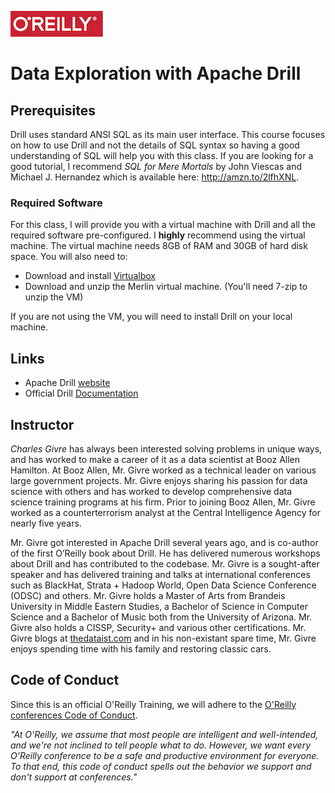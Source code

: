 ![oreilly-logo](./images/oreilly.png)

# Data Exploration with Apache Drill

## Prerequisites
Drill uses standard ANSI SQL as its main user interface.  This course focuses on how to use Drill and not the details of SQL syntax so having a good understanding of SQL will help you with this class.  If you are looking for a good tutorial, I recommend *SQL for Mere Mortals* by John Viescas and Michael J. Hernandez which is available here: http://amzn.to/2lfhXNL.

### Required Software
For this class, I will provide you with a virtual machine with Drill and all the required software pre-configured.  I **highly** recommend using the virtual machine. The virtual machine needs 8GB of RAM and 30GB of hard disk space.  You will also need to:
* Download and install [Virtualbox](https://www.virtualbox.org/wiki/Downloads)
* Download and unzip the Merlin virtual machine.  (You'll need 7-zip to unzip the VM)

If you are not using the VM, you will need to install Drill on your local machine. 

## Links
* Apache Drill [website](https://drill.apache.org)
* Official Drill [Documentation](https://drill.apache.org/docs/)

## Instructor

*Charles Givre* has always been interested solving problems in unique ways, and has worked to make a career of it as a data scientist at Booz Allen Hamilton. At Booz Allen, Mr. Givre worked as a technical leader on various large government projects. Mr. Givre enjoys sharing his passion for data science with others and has worked to develop comprehensive data science training programs at his firm. Prior to joining Booz Allen, Mr. Givre worked as a counterterrorism analyst at the Central Intelligence Agency for nearly five years.

Mr. Givre got interested in Apache Drill several years ago, and is co-author of the first O’Reilly book about Drill. He has delivered numerous workshops about Drill and has contributed to the codebase. Mr. Givre is a sought-after speaker and has delivered training and talks at international conferences such as BlackHat, Strata + Hadoop World, Open Data Science Conference (ODSC) and others. Mr. Givre holds a Master of Arts from Brandeis University in Middle Eastern Studies, a Bachelor of Science in Computer Science and a Bachelor of Music both from the University of Arizona. Mr. Givre also holds a CISSP, Security+ and various other certifications. Mr. Givre blogs at [thedataist.com](http://www.thedataist.com) and in his non-existant spare time, Mr. Givre enjoys spending time with his family and restoring classic cars.


## Code of Conduct

Since this is an official O'Reilly Training, we will adhere to the [O'Reilly conferences Code of Conduct](http://www.oreilly.com/conferences/code-of-conduct.html).

_"At O'Reilly, we assume that most people are intelligent and well-intended, and we're not inclined to tell people what to do. However, we want every O'Reilly conference to be a safe and productive environment for everyone. To that end, this code of conduct spells out the behavior we support and don't support at conferences."_
